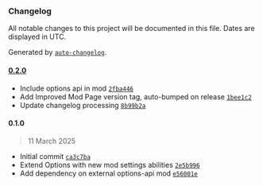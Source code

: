 ### Changelog

All notable changes to this project will be documented in this file. Dates are displayed in UTC.

Generated by [`auto-changelog`](https://github.com/CookPete/auto-changelog).

#### [0.2.0](https://github.com/tpadjen/civ-vii-choose-starting-layers/compare/0.1.0...0.2.0)

- Include options api in mod [`2fba446`](https://github.com/tpadjen/civ-vii-choose-starting-layers/commit/2fba446e4e03c2bd713752aa50cf07028436fea6)
- Add Improved Mod Page version tag, auto-bumped on release [`1bee1c2`](https://github.com/tpadjen/civ-vii-choose-starting-layers/commit/1bee1c21583b4f4e38f4ba460758f4460f6b041b)
- Update changelog processing [`8b99b2a`](https://github.com/tpadjen/civ-vii-choose-starting-layers/commit/8b99b2af07f947b34551409cbdf12800fafd602e)

#### 0.1.0

> 11 March 2025

- Initial commit [`ca3c7ba`](https://github.com/tpadjen/civ-vii-choose-starting-layers/commit/ca3c7badf01b44c46cef47f6e430c9ea4c806c46)
- Extend Options with new mod settings abilities [`2e5b996`](https://github.com/tpadjen/civ-vii-choose-starting-layers/commit/2e5b996f19669e9ef5531819c65fe52d614a2f0b)
- Add dependency on external options-api mod [`e56001e`](https://github.com/tpadjen/civ-vii-choose-starting-layers/commit/e56001e03a86bc778e604c45a567bc53dcfe65ec)
